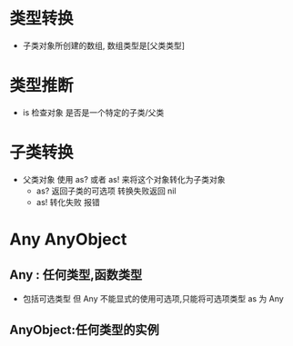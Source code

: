 # 类型转换

- 子类对象所创建的数组, 数组类型是[父类类型]

# 类型推断

- is 检查对象 是否是一个特定的子类/父类

# 子类转换

- 父类对象 使用 as? 或者 as! 来将这个对象转化为子类对象
    - as?  返回子类的可选项 转换失败返回 nil
    - as!   转化失败 报错

# Any AnyObject

## Any : 任何类型,函数类型

- 包括可选类型 但 Any 不能显式的使用可选项,只能将可选项类型 as 为 Any

## AnyObject:任何类型的实例